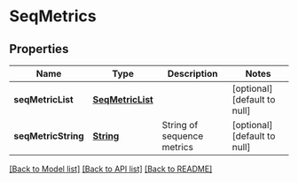 # SeqMetrics
## Properties

Name | Type | Description | Notes
------------ | ------------- | ------------- | -------------
**seqMetricList** | [**SeqMetricList**](SeqMetricList.md) |  | [optional] [default to null]
**seqMetricString** | [**String**](string.md) | String of sequence metrics | [optional] [default to null]

[[Back to Model list]](../README.md#documentation-for-models) [[Back to API list]](../README.md#documentation-for-api-endpoints) [[Back to README]](../README.md)

